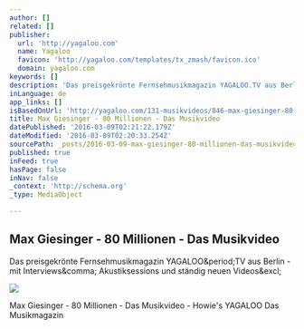 ```yaml
---
author: []
related: []
publisher:
  url: 'http://yagaloo.com'
  name: Yagaloo
  favicon: 'http://yagaloo.com/templates/tx_zmash/favicon.ico'
  domain: yagaloo.com
keywords: []
description: 'Das preisgekrönte Fernsehmusikmagazin YAGALOO.TV aus Berlin - mit Interviews, Akustiksessions und ständig neuen Videos!'
inLanguage: de
app_links: []
isBasedOnUrl: 'http://yagaloo.com/131-musikvideos/846-max-giesinger-80-millionen-das-musikvideo.html'
title: Max Giesinger - 80 Millionen - Das Musikvideo
datePublished: '2016-03-09T02:21:22.179Z'
dateModified: '2016-03-09T02:20:33.254Z'
sourcePath: _posts/2016-03-09-max-giesinger-80-millionen-das-musikvideo.md
published: true
inFeed: true
hasPage: false
inNav: false
_context: 'http://schema.org'
_type: MediaObject

---
```

<article style=""><h1>Max Giesinger - 80 Millionen - Das Musikvideo</h1><p>Das preisgekrönte Fernsehmusikmagazin YAGALOO&amp;period;TV aus Berlin - mit Interviews&amp;comma; Akustiksessions und ständig neuen Videos&amp;excl;</p><img src="http://yagaloo.com/images/aa_snack/max_giesinger_80_millionen_musikvideo.jpg" /></article>

Max Giesinger - 80 Millionen - Das Musikvideo - Howie's YAGALOO Das Musikmagazin
